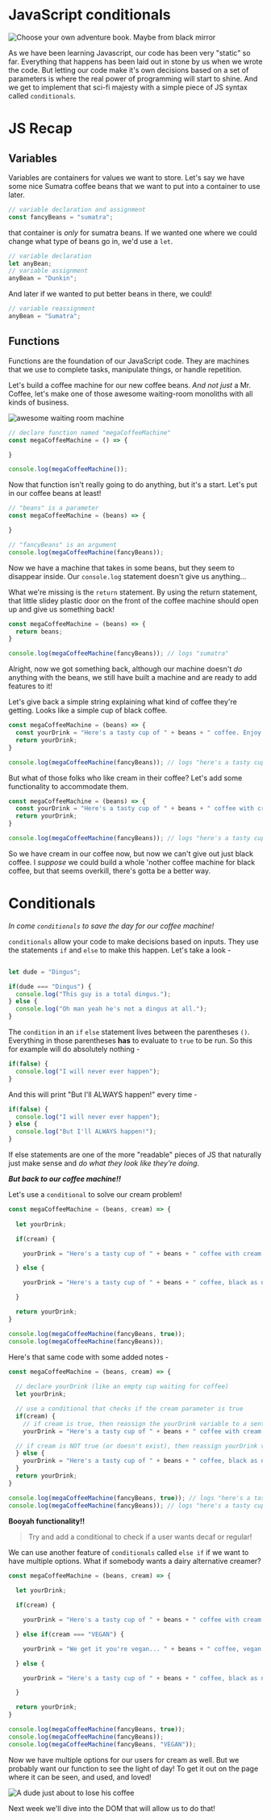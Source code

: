 # JavaScript conditionals

![Choose your own adventure book. Maybe from black mirror](https://miro.medium.com/max/3066/1*o6N2_Yvw9nsWAmi8qK_4pQ.jpeg)

As we have been learning Javascript, our code has been very "static" so far. Everything that happens has been laid out in stone by us when we wrote the code. But letting our code make it's own decisions based on a set of parameters is where the real power of programming will start to shine. And we get to implement that sci-fi majesty with a simple piece of JS syntax called `conditionals`.

# JS Recap

## Variables

Variables are containers for values we want to store. Let's say we have some nice Sumatra coffee beans that we want to put into a container to use later.

```javascript
// variable declaration and assignment
const fancyBeans = "sumatra";
```

that container is _only_ for sumatra beans. If we wanted one where we could change what type of beans go in, we'd use a `let`.

```javascript
// variable declaration
let anyBean;
// variable assignment
anyBean = "Dunkin";
```

And later if we wanted to put better beans in there, we could!

```javascript
// variable reassignment
anyBean = "Sumatra";
```

## Functions

Functions are the foundation of our JavaScript code. They are machines that we use to complete tasks, manipulate things, or handle repetition.

Let's build a coffee machine for our new coffee beans. _And not just_ a Mr. Coffee, let's make one of those awesome waiting-room monoliths with all kinds of business.

  ![awesome waiting room machine](https://i.pinimg.com/736x/f8/82/cc/f882cccaa8d75a6854a3b3d40bdde9e2.jpg)

```javascript
// declare function named "megaCoffeeMachine"
const megaCoffeeMachine = () => {

}

console.log(megaCoffeeMachine()); 
```

<!-- ![img of coffee machine just a box with a hopper not much going on]() -->

Now that function isn't really going to do anything, but it's a start. Let's put in our coffee beans at least!

```javascript
// "beans" is a parameter
const megaCoffeeMachine = (beans) => {

}

// "fancyBeans" is an argument
console.log(megaCoffeeMachine(fancyBeans));
```

<!-- ![img of pouring beans in top]() -->

Now we have a machine that takes in some beans, but they seem to disappear inside. Our `console.log` statement doesn't give us anything...

What we're missing is the `return` statement. By using the return statement, that little slidey plastic door on the front of the coffee machine should open up and give us something back!

```javascript
const megaCoffeeMachine = (beans) => {
  return beans;
}

console.log(megaCoffeeMachine(fancyBeans)); // logs "sumatra"
```

<!-- ![drawing of beans coming out door]() -->

Alright, now we got something back, although our machine doesn't _do_ anything with the beans, we still have built a machine and are ready to add features to it!

Let's give back a simple string explaining what kind of coffee they're getting. Looks like a simple cup of black coffee.

```javascript
const megaCoffeeMachine = (beans) => {
  const yourDrink = "Here's a tasty cup of " + beans + " coffee. Enjoy!";
  return yourDrink;
}

console.log(megaCoffeeMachine(fancyBeans)); // logs "here's a tasty cup of sumatra coffee. Enjoy!"
```

<!-- ![fun pic of a black cup of coffee coming out of machine]() -->

But what of those folks who like cream in their coffee? Let's add some functionality to accommodate them.

```javascript
const megaCoffeeMachine = (beans) => {
  const yourDrink = "Here's a tasty cup of " + beans + " coffee with cream!";
  return yourDrink;
}

console.log(megaCoffeeMachine(fancyBeans)); // logs "here's a tasty cup of sumatra coffee with cream!"
```

So we have cream in our coffee now, but now we can't give out just black coffee. I _suppose_ we could build a whole 'nother coffee machine for black coffee, but that seems overkill, there's gotta be a better way.

# Conditionals

_In come `conditionals` to save the day for our coffee machine!_

`conditionals` allow your code to make decisions based on inputs. They use the statements `if` and `else` to make this happen. Let's take a look -

```javascript

let dude = "Dingus";

if(dude === "Dingus") {
  console.log("This guy is a total dingus.");
} else {
  console.log("Oh man yeah he's not a dingus at all.");
}
```

The `condition` in an `if` `else` statement lives between the parentheses `()`. Everything in those parentheses **has** to evaluate to `true` to be run. So this for example will do absolutely nothing -

```javascript
if(false) {
  console.log("I will never ever happen");
}
```

And this will print "But I'll ALWAYS happen!" every time -

```javascript
if(false) {
  console.log("I will never ever happen");
} else {
  console.log("But I'll ALWAYS happen!");
}
```

If else statements are one of the more "readable" pieces of JS that naturally just make sense and _do what they look like they're doing_.

**_But back to our coffee machine!!_**

Let's use a `conditional` to solve our cream problem!

```javascript
const megaCoffeeMachine = (beans, cream) => {
  
  let yourDrink;

  if(cream) {

    yourDrink = "Here's a tasty cup of " + beans + " coffee with cream!";

  } else {

    yourDrink = "Here's a tasty cup of " + beans + " coffee, black as night!";

  }

  return yourDrink;
}

console.log(megaCoffeeMachine(fancyBeans, true)); 
console.log(megaCoffeeMachine(fancyBeans));
```

Here's that same code with some added notes -

```javascript
const megaCoffeeMachine = (beans, cream) => {
  
  // declare yourDrink (like an empty cup waiting for coffee)
  let yourDrink;

  // use a conditional that checks if the cream parameter is true
  if(cream) {
    // if cream is true, then reassign the yourDrink variable to a sentence about cream
    yourDrink = "Here's a tasty cup of " + beans + " coffee with cream!";

  // if cream is NOT true (or doesn't exist), then reassign yourDrink variable to a sentence without cream
  } else {
    yourDrink = "Here's a tasty cup of " + beans + " coffee, black as night!";
  }
  return yourDrink;
}

console.log(megaCoffeeMachine(fancyBeans, true)); // logs "here's a tasty cup of sumatra coffee with cream!"
console.log(megaCoffeeMachine(fancyBeans)); // logs "here's a tasty cup of sumatra coffee, black as night!"
```

<!-- ![Two cups of coffee!!]() -->

**Booyah functionality!!**

> Try and add a conditional to check if a user wants decaf or regular!

We can use another feature of `conditionals` called `else if` if we want to have multiple options. What if somebody wants a dairy alternative creamer?

```javascript
const megaCoffeeMachine = (beans, cream) => {
  
  let yourDrink;

  if(cream) {

    yourDrink = "Here's a tasty cup of " + beans + " coffee with cream!";

  } else if(cream === "VEGAN") {

    yourDrink = "We get it you're vegan... " + beans + " coffee, vegan AF!";

  } else {

    yourDrink = "Here's a tasty cup of " + beans + " coffee, black as night!";

  }

  return yourDrink;
}

console.log(megaCoffeeMachine(fancyBeans, true)); 
console.log(megaCoffeeMachine(fancyBeans));
console.log(megaCoffeeMachine(fancyBeans, "VEGAN"));
```

Now we have multiple options for our users for cream as well. But we probably want our function to see the light of day! To get it out on the page where it can be seen, and used, and loved!

![A dude just about to lose his coffee](https://static.boredpanda.com/blog/wp-content/uploads/2019/11/funny-bad-day-accidents-fb2-png__700.jpg)

Next week we'll dive into the DOM that will allow us to do that!